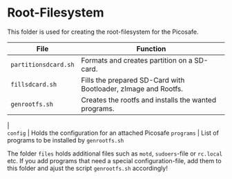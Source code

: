 # Root-Filesystem

This folder is used for creating the root-filesystem for the Picosafe.

File | Function
---|---
`partitionsdcard.sh` | Formats and creates partition on a SD-card.
`fillsdcard.sh` | Fills the prepared SD-Card with Bootloader, zImage and Rootfs.
`genrootfs.sh` | Creates the rootfs and installs the wanted programs.
  |  
`config` | Holds the configuration for an attached Picosafe
`programs` | List of programs to be installed by `genrootfs.sh`

The folder `files` holds additional files such as `motd`, `sudoers`-file or `rc.local` etc.
If you add programs that need a special configuration-file, add them to this folder and ajust the script `genrootfs.sh` accordingly!